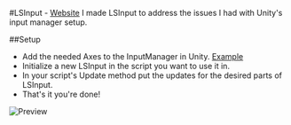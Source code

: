 #LSInput - [Website](http://limestudios.net/article/lsinput)
I made LSInput to address the issues I had with Unity's input manager setup.

##Setup
- Add the needed Axes to the InputManager in Unity. [Example](http://limestudios.net/article/lsinput/#setup)
- Initialize a new LSInput in the script you want to use it in.
- In your script's Update method put the updates for the desired parts of LSInput.
- That's it you're done!

![Preview](http://limestudios.net/assets/img/posts/article/lsinput/4.gif)
